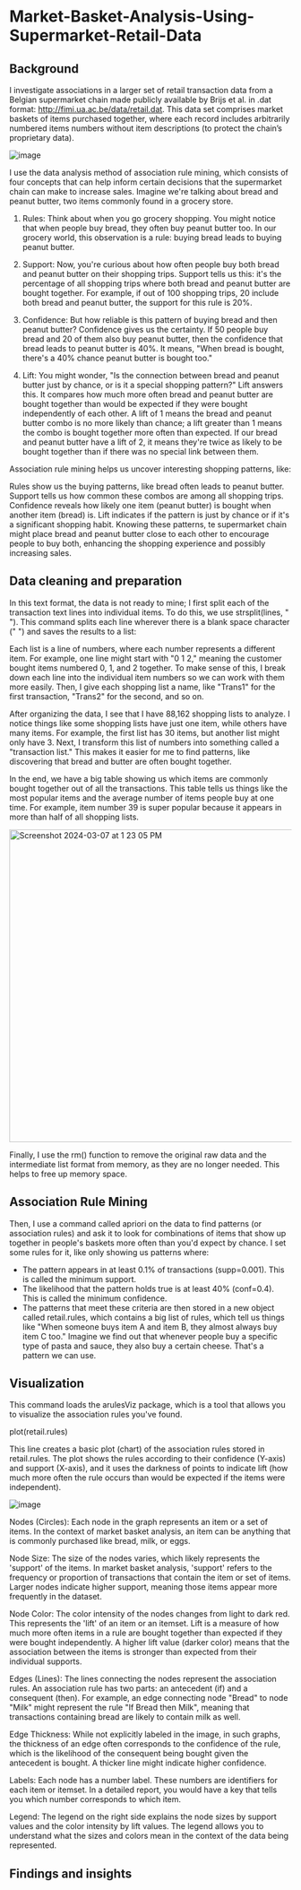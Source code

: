 # Market-Basket-Analysis-Using-Supermarket-Retail-Data

## Background

I investigate associations in a larger set of retail transaction data from a Belgian supermarket chain made publicly available by Brijs et al. in .dat format: http://fimi.ua.ac.be/data/retail.dat. This data set comprises market baskets of items purchased together, where each record includes arbitrarily numbered items numbers without item descriptions (to protect the chain’s proprietary data).

![image](https://github.com/apoorvadudani/Market-Basket-Analysis/assets/113878059/d096135e-b032-4946-8b43-05e30659e3c5)

I use the data analysis method of association rule mining, which consists of four concepts that can help inform certain decisions that the supermarket chain can make to increase sales. Imagine we're talking about bread and peanut butter, two items commonly found in a grocery store.

1. Rules: Think about when you go grocery shopping. You might notice that when people buy bread, they often buy peanut butter too. In our grocery world, this observation is a rule: buying bread leads to buying peanut butter.

2. Support: Now, you're curious about how often people buy both bread and peanut butter on their shopping trips. Support tells us this: it's the percentage of all shopping trips where both bread and peanut butter are bought together. For example, if out of 100 shopping trips, 20 include both bread and peanut butter, the support for this rule is 20%.

3. Confidence: But how reliable is this pattern of buying bread and then peanut butter? Confidence gives us the certainty. If 50 people buy bread and 20 of them also buy peanut butter, then the confidence that bread leads to peanut butter is 40%. It means, "When bread is bought, there's a 40% chance peanut butter is bought too."

4. Lift: You might wonder, "Is the connection between bread and peanut butter just by chance, or is it a special shopping pattern?" Lift answers this. It compares how much more often bread and peanut butter are bought together than would be expected if they were bought independently of each other. A lift of 1 means the bread and peanut butter combo is no more likely than chance; a lift greater than 1 means the combo is bought together more often than expected. If our bread and peanut butter have a lift of 2, it means they're twice as likely to be bought together than if there was no special link between them.

Association rule mining helps us uncover interesting shopping patterns, like:

Rules show us the buying patterns, like bread often leads to peanut butter.
Support tells us how common these combos are among all shopping trips.
Confidence reveals how likely one item (peanut butter) is bought when another item (bread) is.
Lift indicates if the pattern is just by chance or if it's a significant shopping habit.
Knowing these patterns, te supermarket chain might place bread and peanut butter close to each other to encourage people to buy both, enhancing the shopping experience and possibly increasing sales.

## Data cleaning and preparation

In this text format, the data is not ready to mine; I first split each of the transaction text lines into individual items. To do this, we use strsplit(lines, " "). This command splits each line wherever there is a blank space character (" ") and saves the results to a list:

Each list is a line of numbers, where each number represents a different item. For example, one line might start with "0 1 2," meaning the customer bought items numbered 0, 1, and 2 together. To make sense of this, I break down each line into the individual item numbers so we can work with them more easily. Then, I give each shopping list a name, like "Trans1" for the first transaction, "Trans2" for the second, and so on.

After organizing the data, I see that I have 88,162 shopping lists to analyze. I notice things like some shopping lists have just one item, while others have many items. For example, the first list has 30 items, but another list might only have 3. Next, I transform this list of numbers into something called a "transaction list." This makes it easier for me to find patterns, like discovering that bread and butter are often bought together.

In the end, we have a big table showing us which items are commonly bought together out of all the transactions. This table tells us things like the most popular items and the average number of items people buy at one time. For example, item number 39 is super popular because it appears in more than half of all shopping lists.

<img width="558" alt="Screenshot 2024-03-07 at 1 23 05 PM" src="https://github.com/apoorvadudani/Market-Basket-Analysis-Using-Supermarket-Retail-Data/assets/113878059/737e7f2c-3b0b-4e4e-981c-93beb6565e6f">

Finally, I use the rm() function to remove the original raw data and the intermediate list format from memory, as they are no longer needed. This helps to free up memory space.

## Association Rule Mining

Then, I use a command called apriori on the data to find patterns (or association rules) and ask it to look for combinations of items that show up together in people's baskets more often than you'd expect by chance. I set some rules for it, like only showing us patterns where:

- The pattern appears in at least 0.1% of transactions (supp=0.001). This is called the minimum support.
- The likelihood that the pattern holds true is at least 40% (conf=0.4). This is called the minimum confidence.
- The patterns that meet these criteria are then stored in a new object called retail.rules, which contains a big list of rules, which tell us things like "When someone buys item A and item B, they almost always buy item C too." Imagine we find out that whenever people buy a specific type of pasta and sauce, they also buy a certain cheese. That's a pattern we can use.

## Visualization

This command loads the arulesViz package, which is a tool that allows you to visualize the association rules you've found.

plot(retail.rules)

This line creates a basic plot (chart) of the association rules stored in retail.rules. The plot shows the rules according to their confidence (Y-axis) and support (X-axis), and it uses the darkness of points to indicate lift (how much more often the rule occurs than would be expected if the items were independent).

![image](https://github.com/apoorvadudani/Market-Basket-Analysis/assets/113878059/d249e012-da3b-406b-9018-377b1588d194)

Nodes (Circles): Each node in the graph represents an item or a set of items. In the context of market basket analysis, an item can be anything that is commonly purchased like bread, milk, or eggs.

Node Size: The size of the nodes varies, which likely represents the 'support' of the items. In market basket analysis, 'support' refers to the frequency or proportion of transactions that contain the item or set of items. Larger nodes indicate higher support, meaning those items appear more frequently in the dataset.

Node Color: The color intensity of the nodes changes from light to dark red. This represents the 'lift' of an item or an itemset. Lift is a measure of how much more often items in a rule are bought together than expected if they were bought independently. A higher lift value (darker color) means that the association between the items is stronger than expected from their individual supports.

Edges (Lines): The lines connecting the nodes represent the association rules. An association rule has two parts: an antecedent (if) and a consequent (then). For example, an edge connecting node "Bread" to node "Milk" might represent the rule "If Bread then Milk", meaning that transactions containing bread are likely to contain milk as well.

Edge Thickness: While not explicitly labeled in the image, in such graphs, the thickness of an edge often corresponds to the confidence of the rule, which is the likelihood of the consequent being bought given the antecedent is bought. A thicker line might indicate higher confidence.

Labels: Each node has a number label. These numbers are identifiers for each item or itemset. In a detailed report, you would have a key that tells you which number corresponds to which item.

Legend: The legend on the right side explains the node sizes by support values and the color intensity by lift values. The legend allows you to understand what the sizes and colors mean in the context of the data being represented.

## Findings and insights
